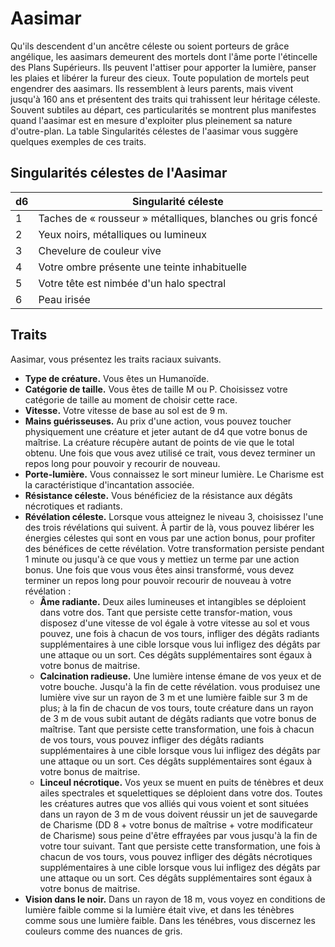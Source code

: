 # Aasimar

Qu'ils descendent d'un ancêtre céleste ou soient porteurs de grâce angélique, les aasimars demeurent des mortels dont l'âme porte l'étincelle des Plans Supérieurs. Ils peuvent l'attiser pour apporter la lumière, panser les plaies et libérer la fureur des cieux.
Toute population de mortels peut engendrer des aasimars.
Ils ressemblent à leurs parents, mais vivent jusqu'à 160 ans et présentent des traits qui trahissent leur héritage céleste.
Souvent subtiles au départ, ces particularités se montrent plus manifestes quand l'aasimar est en mesure d'exploiter plus pleinement sa nature d'outre-plan. La table Singularités célestes de l'aasimar vous suggère quelques exemples de ces traits.

## Singularités célestes de l'Aasimar

| d6  | Singularité céleste                                        |
| --- | ---------------------------------------------------------- |
| 1   | Taches de « rousseur » métalliques, blanches ou gris foncé |
| 2   | Yeux noirs, métalliques ou lumineux                        |
| 3   | Chevelure de couleur vive                                  |
| 4   | Votre ombre présente une teinte inhabituelle               |
| 5   | Votre tête est nimbée d'un halo spectral                   |
| 6   | Peau irisée                                                |

## Traits

Aasimar, vous présentez les traits raciaux suivants.

- **Type de créature.** Vous êtes un Humanoïde.
- **Catégorie de taille.** Vous êtes de taille M ou P. Choisissez votre catégorie de taille au moment de choisir cette race.
- **Vitesse.** Votre vitesse de base au sol est de 9 m.
- **Mains guérisseuses.** Au prix d'une action, vous pouvez toucher physiquement une créature et jeter autant de d4 que votre bonus de maîtrise. La créature récupère autant de points de vie que le total obtenu. Une fois que vous avez utilisé ce trait, vous devez terminer un repos long pour pouvoir y recourir de nouveau.
- **Porte-lumière.** Vous connaissez le sort mineur lumière. Le Charisme est la caractéristique d'incantation associée.
- **Résistance céleste.** Vous bénéficiez de la résistance aux dégâts nécrotiques et radiants.
- **Révélation céleste.** Lorsque vous atteignez le niveau 3, choisissez l'une des trois révélations qui suivent. À partir de là, vous pouvez libérer les énergies célestes qui sont en vous par une action bonus, pour profiter des bénéfices de cette révélation. Votre transformation persiste pendant 1 minute ou jusqu'à ce que vous y mettiez un terme par une action bonus. Une fois que vous vous êtes ainsi transformé, vous devez terminer un repos long pour pouvoir recourir de nouveau à votre révélation :
    - **Âme radiante.** Deux ailes lumineuses et intangibles se déploient dans votre dos. Tant que persiste cette transfor-mation, vous disposez d'une vitesse de vol égale à votre vitesse au sol et vous pouvez, une fois à chacun de vos tours, infliger des dégâts radiants supplémentaires à une cible lorsque vous lui infligez des dégâts par une attaque ou un sort. Ces dégâts supplémentaires sont égaux à votre bonus de maitrise.
    - **Calcination radieuse.** Une lumière intense émane de vos yeux et de votre bouche. Jusqu'à la fin de cette révélation. vous produisez une lumière vive sur un rayon de 3 m et une lumière faible sur 3 m de plus; à la fin de chacun de vos tours, toute créature dans un rayon de 3 m de vous subit autant de dégâts radiants que votre bonus de maîtrise. Tant que persiste cette transformation, une fois à chacun de vos tours, vous pouvez infliger des dégâts radiants supplémentaires à une cible lorsque vous lui infligez des dégâts par une attaque ou un sort. Ces dégâts supplémentaires sont égaux à votre bonus de maitrise.
    - **Linceul nécrotique.** Vos yeux se muent en puits de ténèbres et deux ailes spectrales et squelettiques se déploient dans votre dos. Toutes les créatures autres que vos alliés qui vous voient et sont situées dans un rayon de 3 m de vous doivent réussir un jet de sauvegarde de Charisme (DD 8 + votre bonus de maîtrise + votre modificateur de Charisme) sous peine d'être effrayées par vous jusqu'à la fin de votre tour suivant. Tant que persiste cette transformation, une fois à chacun de vos tours, vous pouvez infliger des dégâts nécrotiques supplémentaires à une cible lorsque vous lui infligez des dégâts par une attaque ou un sort. Ces dégâts supplémentaires sont égaux à votre bonus de maitrise.
- **Vision dans le noir.** Dans un rayon de 18 m, vous voyez en conditions de lumière faible comme si la lumière était vive, et dans les ténèbres comme sous une lumière faible. Dans les ténébres, vous discernez les couleurs comme des nuances de gris.
